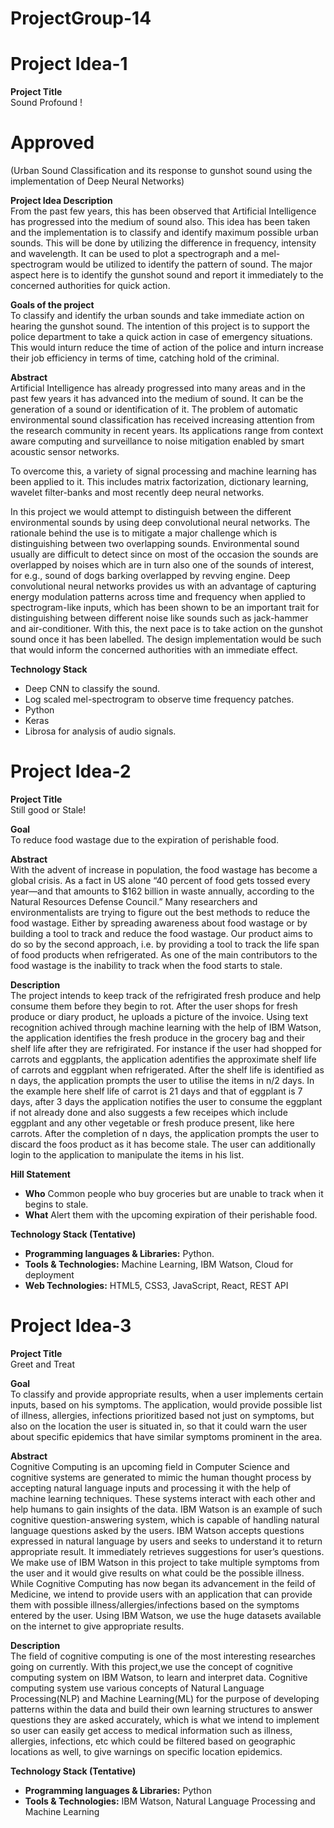 # ProjectGroup-14

# Project Idea-1

**Project Title**  
Sound Profound !  
# Approved
(Urban Sound Classification and its response to gunshot sound using the implementation of Deep Neural Networks)

**Project Idea Description**  
From the past few years, this has been observed that Artificial Intelligence has progressed into the medium of sound also. This idea has been taken and the implementation is to classify and identify maximum possible urban sounds. This will be done by utilizing the difference in frequency, intensity and wavelength. It can be used to plot a spectrograph and a mel-spectrogram would be utilized to identify the pattern of sound. The major aspect here is to identify the gunshot sound and report it immediately to the concerned authorities for quick action.

**Goals of the project**  
To classify and identify the urban sounds and take immediate action on hearing the gunshot sound. The intention of this project is to support the police department to take a quick action in case of emergency situations. This would inturn reduce the time of action of the police and inturn increase their job efficiency in terms of time, catching hold of the criminal.

**Abstract**  
Artificial Intelligence has already progressed into many areas and in the past few years it has advanced into the medium of sound. It can be the generation of a sound or identification of it. The problem of automatic environmental sound classification has received increasing attention from the research community in recent years. Its applications range from context aware computing and surveillance to noise mitigation enabled by smart acoustic sensor networks.

To overcome this, a variety of signal processing and machine learning has been applied to it. This includes matrix factorization, dictionary learning, wavelet filter-banks and most recently deep neural networks.

In this project we would attempt to distinguish between the different environmental sounds by using deep convolutional neural networks. The rationale behind the use is to mitigate a major challenge which is distinguishing between two overlapping sounds. Environmental sound usually are difficult to detect since on most of the occasion the sounds are overlapped by noises which are in turn also one of the sounds of interest, for e.g., sound of dogs barking overlapped by revving engine. Deep convolutional neural networks provides us with an advantage of capturing energy modulation patterns across time and frequency when applied to spectrogram-like inputs, which has been shown to be an important trait for distinguishing between different noise like sounds such as jack-hammer and air-conditioner. With this, the next pace is to take action on the gunshot sound once it has been labelled. The design implementation would be such that would inform the concerned authorities with an immediate effect.


**Technology Stack**
* 	Deep CNN to classify the sound.
* 	Log scaled mel-spectrogram to observe time frequency patches.
* 	Python 
* 	Keras
* 	Librosa for analysis of audio signals.




# Project Idea-2

**Project Title** <br />
Still good or Stale! 

 **Goal** <br />
To reduce food wastage due to the expiration of perishable food. 

**Abstract**<br />
With the advent of increase in population, the food wastage has become a global crisis. As a fact in US alone “40 percent of food gets tossed every year—and that amounts to $162 billion in waste annually, according to the Natural Resources Defense Council.” Many researchers and environmentalists are trying to figure out the best methods to reduce the food wastage. Either by spreading awareness about food wastage or by building a tool to track and reduce the food wastage. Our product aims to do so by the second approach, i.e. by providing a tool to track the life span of food products when refrigerated. As one of the main contributors to the food wastage is the inability to track when the food starts to stale. 

**Description**<br />
The project intends to keep track of the refrigirated fresh produce and help consume them before they begin to rot. After the user shops for fresh produce or diary product, he uploads a picture of the invoice. Using text recognition achived through machine learning with the help of IBM Watson, the application identifies the fresh produce in the grocery bag and their shelf life after they are refrigirated. For instance if the user had shopped for carrots and eggplants, the application adentifies the approximate shelf life of carrots and eggplant when refrigerated. After the shelf life is identified as n days, the application prompts the user to utilise the items in n/2 days. In the example here shelf life of carrot is 21 days and that of eggplant is 7 days, after 3 days the application notifies the user to consume the eggplant if not already done and also suggests a few receipes which include eggplant and any other vegetable or fresh produce present, like here carrots. After the completion of n days, the application prompts the user to discard the foos product as it has become stale. The user can additionally login to the application to manipulate the items in his list.

**Hill Statement** 
* **Who** Common people who buy groceries but are unable to track when it begins to stale. <br />
* **What** Alert them with the upcoming expiration of their perishable food.

**Technology Stack (Tentative)**
* **Programming languages & Libraries:** Python. <br />
* **Tools & Technologies:** Machine Learning, IBM Watson, Cloud for deployment <br />
* **Web Technologies:** HTML5, CSS3, JavaScript, React, REST API


# Project Idea-3

**Project Title** <br />
Greet and Treat

**Goal** <br />
To classify and provide appropriate results, when a user implements certain inputs, based on his symptoms. The application, would provide possible list of  illness, allergies, infections prioritized based not just on symptoms, but also on the location the user is situated in, so that it could warn the user about specific epidemics that have similar symptoms prominent in the area.

**Abstract**<br />
Cognitive Computing is an upcoming field in Computer Science and cognitive systems are generated to mimic the human thought process by accepting natural language inputs and processing it with the help of machine learning techniques. These systems interact with each other and help humans to gain insights of the data. IBM Watson is an example of such cognitive question-answering system, which is capable of handling natural language questions asked by the users. IBM Watson accepts questions expressed in natural language by users and seeks to understand it to return appropriate result. It immediately retrieves suggestions for user’s questions. We make use of IBM Watson in this project to take multiple symptoms from the user and it would give results on what could be the possible illness.
While Cognitive Computing has now began its advancement in the feild of Medicine, we intend to provide users with an application that can provide them with possible illness/allergies/infections based on the symptoms entered by the user. Using IBM Watson, we use the huge datasets available on the internet to give appropriate results.

**Description**<br />
The field of cognitive computing is one of the most interesting researches going on currently. With this project,we use the concept of cognitive computing system on IBM Watson, to learn and interpret data. Cognitive computing system use various concepts of Natural Language Processing(NLP) and Machine Learning(ML) for the purpose of developing patterns within the data and build their own learning structures to answer questions they are asked accurately, which is what we intend to implement so user can easily get access to medical information such as illness, allergies, infections, etc which could be filtered based on geographic locations as well, to give warnings on specific location epidemics.

**Technology Stack (Tentative)**
* **Programming languages & Libraries:** Python <br />
* **Tools & Technologies:** IBM Watson, Natural Language Processing and Machine Learning
